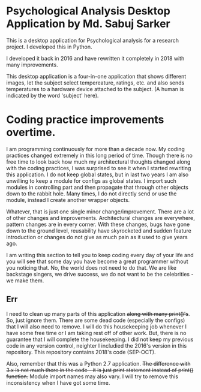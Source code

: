 # Psychological Analysis Desktop Application by Md. Sabuj Sarker
This is a desktop application for Psychological analysis for a research project. I developed this in Python.

I developed it back in 2016 and have rewritten it completely in 2018 with many improvements.

This desktop application is a four-in-one application that shows different images, let the subject select tempereature, ratings, etc. and also sends temperatures to a hardware device attached to the subject. (A human is indicated by the word 'subject' here).

# Coding practice improvements overtime.
I am programming continuously for more than a decade now. My coding practices changed extremely in this long period of time. Though there is no free time to look back how much my architectural thoughts changed along with the coding practices, I was surprised to see it when I started rewriting this application. I do not keep global states, but in last two years I am also unwilling to keep a module for configs as global states. I import such modules in controlling part and then propagate that through other objects down to the rabbit hole. Many times, I do not directly send or use the module, instead I create another wrapper objects.

Whatever, that is just one single minor change/improvement. There are a lot of other changes and improvements. Architectural changes are everywhere, pattern changes are in every corner. With these changes, bugs have gone down to the ground level, reusability have skyrocketed and sudden feature introduction or changes do not give as much pain as it used to give years ago.

I am writing this section to tell you to keep coding every day of your life and you will see that some day you have become a great programmer without you noticing that. No, the world does not need to do that. We are like backstage singers, we drive success, we do not want to be the celebrities - we make them.

## Err
I need to clean up many parts of this application <s>along with many print()'s</s>. So, just ignore them. There are some dead code (especially the configs) that I will also need to remove. I will do this housekeeping job whenever I have some free time or I am taking rest off of other work. But, there is no guarantee that I will complete the housekeeping.
I did not keep my previous code in any version control, neighter I includied the 2016's version in this repository. This repository contains 2018's code (SEP-OCT).

Also, remember that this was a Python 2.7 application. <s>The difference with 3.x is not much there in the code - it is just print statement instead of print() function.</s> Module import names may also vary. I will try to remove this inconsistency when I have got some time.
